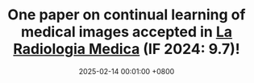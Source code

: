 ---
title: >-
    One paper on <strong>continual learning of medical images</strong> accepted in <a href="https://link.springer.com/journal/11547" target="_blank">La Radiologia Medica</a> (IF 2024: 9.7)!
date: 2025-02-14 00:01:00 +0800
---